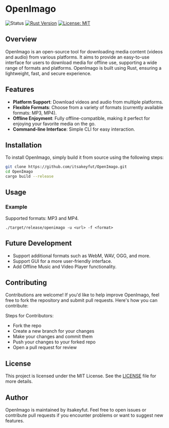 # OpenImago

![Status](https://img.shields.io/badge/status-in--development-yellow?style=flat-square)
[![Rust Version](https://img.shields.io/badge/rust-1.86+-blue.svg)](https://www.rust-lang.org/)
[![License: MIT](https://img.shields.io/badge/License-MIT-yellow.svg)](https://opensource.org/licenses/MIT)

## Overview

OpenImago is an open-source tool for downloading media content (videos and audio) from various platforms. It aims to provide an easy-to-use interface for users to download media for offline use, supporting a wide range of formats and platforms. OpenImago is built using Rust, ensuring a lightweight, fast, and secure experience.

## Features

- **Platform Support**: Download videos and audio from multiple platforms.
- **Flexible Formats**: Choose from a variety of formats (currently available formats: MP3, MP4).
- **Offline Enjoyment**: Fully offline-compatible, making it perfect for enjoying your favorite media on the go.
- **Command-line Interface**: Simple CLI for easy interaction.

## Installation

To install OpenImago, simply build it from source using the following steps:

```sh
git clone https://github.com/itsakeyfut/OpenImago.git
cd OpenImago
cargo build --release
```

## Usage

### Example

Supported formats: MP3 and MP4.

```shell
./target/release/openimago -u <url> -f <format>
```

## Future Development

- Support additional formats such as WebM, WAV, OGG, and more.
- Support GUI for a more user-friendly interface.
- Add Offline Music and Video Player functionality.

## Contributing

Contributions are welcome! If you'd like to help improve OpenImago, feel free to fork the repository and submit pull requests. Here's how you can contribute:

Steps for Contributors:

- Fork the repo
- Create a new branch for your changes
- Make your changes and commit them
- Push your changes to your forked repo
- Open a pull request for review

## License

This project is licensed under the MIT License. See the [LICENSE](./LICENSE-MIT) file for more details.

## Author

OpenImago is maintained by itsakeyfut. Feel free to open issues or contribute pull requests if you encounter problems or want to suggest new features.
